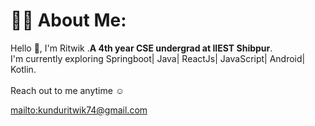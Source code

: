 # 🧑‍🎓 About Me:
Hello 👋, I'm Ritwik .<b>A 4th year CSE undergrad at IIEST Shibpur</b>.
<br>I'm currently exploring Springboot| Java| ReactJs| JavaScript| Android| Kotlin.
<br><br>
Reach out to me anytime ☺️

<mailto:kunduritwik74@gmail.com>
